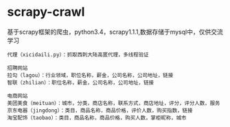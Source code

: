 # scrapy-crawl
基于scrapy框架的爬虫，python3.4，scrapy1.1.1,数据存储于mysql中，仅供交流学习
    
    代理（xicidaili.py）：抓取西刺大陆高匿代理，多线程验证
    
    招聘网站
    拉勾（lagou）：行业领域，职位名称，薪金，公司名称，公司地址，链接
    智联（zhilian）：职位名称，薪金，公司名称，公司地址，链接
    
    电商网站
    美团美食（meituan）：城市，分类，商店名称，联系方式，商店地址，评分，评分人数，服务
    京东电器（jingdong）：类目，商品名称，商品价格，评价人数，购买指数，链接
    淘宝配饰（taobao）：类目，商品名称，商品价格，购买人数，掌柜昵称，城市
